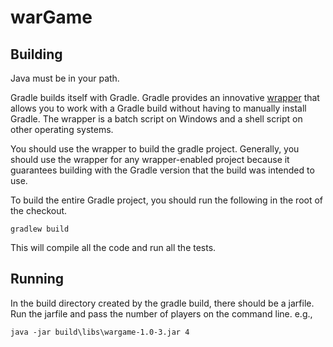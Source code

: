 # warGame

## Building

Java must be in your path.

Gradle builds itself with Gradle. Gradle provides an innovative [wrapper](https://gradle.org/docs/current/userguide/gradle_wrapper.html) that allows you to work with a Gradle build without having to manually install Gradle. The wrapper is a batch script on Windows and a shell script on other operating systems.

You should use the wrapper to build the gradle project. Generally, you should use the wrapper for any wrapper-enabled project because it guarantees building with the Gradle version that the build was intended to use.

To build the entire Gradle project, you should run the following in the root of the checkout.

    gradlew build

This will compile all the code and run all the tests.

## Running
In the build directory created by the gradle build, there should be a jarfile.  Run the jarfile and pass the number of players on the command line. 
e.g., 

    java -jar build\libs\wargame-1.0-3.jar 4

